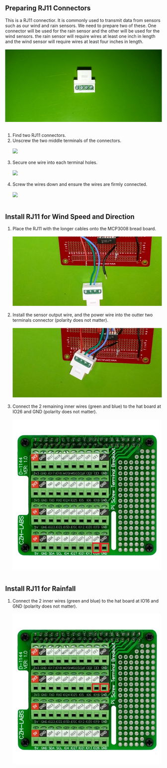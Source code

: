 ## Preparing RJ11 Connectors
 This is a RJ11 connectior. It is commonly used to transmit data from sensors such as our wind and rain sensors. We need to prepare two of these. One connector will be used for the rain sensor and the other will be used for the wind sensors. the rain sensor will require wires at least one inch in length and the wind sensor will require wires at least four inches in length.
<br></br>
![](../../media/diagrams/weather_station_rj11_base.jpeg)
<br></br>
1. Find two RJ11 connectors.
2. Unscrew the two middle terminals of the connectors.
<br></br>
![](../../media/gifs/weather_station_rj11_unscrew.gif)
<br></br>
3. Secure one wire into each terminal holes.
<br></br>
![](../../media/gifs/weather_station_rj11_place_wire.gif)
<br></br>
4. Screw the wires down and ensure the wires are firmly connected.
<br></br>
![](../../media/gifs/weather_station_rj11_screw_wire.gif)
<br></br>
## Install RJ11 for Wind Speed and Direction
1. Place the RJ11 with the longer cables onto the MCP3008 bread board.
<br></br>
![](../../media/diagrams/weather_station_rj11_board_disconnected.jpeg)
<br></br>
2. Install the sensor output wire, and the power wire into the outter two terminals connector (polarity does not matter).
<br></br>
![](../../media/diagrams/weather_station_rj11_board_connected.jpeg)
<br></br>
3. Connect the 2 remaining inner wires (green and blue) to the hat board at IO26 and GND (polarity does not matter).
<br></br>
![](../../media/diagrams/weather_station_wind_terminals.jpg)
<br></br>
## Install RJ11 for Rainfall
1. Connect the 2 inner wires (green and blue) to the hat board at IO16 and GND (polarity does not matter).
<br></br>
![](../../media/diagrams/weather_station_rain_terminals.jpg)
<br></br>